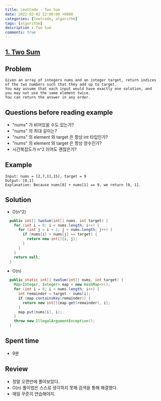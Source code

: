 ```yaml
---
title: LeetCode - Two Sum
date: 2022-02-02 22:00:00 +0800
categories: [leetcode, algorithm]
tags: [algorithm]
description : Two Sum
comments: true
---
```


## [1. Two Sum](https://leetcode.com/problems/two-sum)

## Problem

```
Given an array of integers nums and an integer target, return indices of the two numbers such that they add up to target.
You may assume that each input would have exactly one solution, and you may not use the same element twice.
You can return the answer in any order.
```

## Questions before reading example

* "nums" 가 비어있을 수도 있는가?
* "nums" 의 최대 길이는?
* "nums" 의 element 와 target 은 항상 int 타입인가?
* "nums" 의 element 와 target 은 항상 양수인가?
* 시간복잡도가 n^2 이어도 괜찮은가?

## Example

```
Input: nums = [2,7,11,15], target = 9
Output: [0,1]
Explanation: Because nums[0] + nums[1] == 9, we return [0, 1].
```

## Solution

* O(n^2)

```java
  public int[] twoSum(int[] nums, int target) {
    for (int i = 0; i < nums.length; i++) {
      for (int j = i + 1; j < nums.length; j++) {
        if (nums[i] + nums[j] == target) {
          return new int[]{i, j};
        }
      }
    }
    return null;
  }
```

* O(n)

```java
  public static int[] twoSum(int[] nums, int target) {
    Map<Integer, Integer> map = new HashMap<>();
    for (int i = 0; i < nums.length; i++) {
      int remainder = target - nums[i];
      if (map.containsKey(remainder)) {
        return new int[]{map.get(remainder), i};
      }
      map.put(nums[i], i);
    }
    throw new IllegalArgumentException();
  }
```

## Spent time

* 9분

## Review

* 정말 오랜만에 풀어보았다.
* O(n) 풀이법은 스스로 생각하지 못해 검색을 통해 해결했다.
* 매일 꾸준히 연습해야지.

